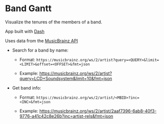 # Band Gantt

Visualize the tenures of the members of a band.

App built with [Dash](https://github.com/plotly/dash)

Uses data from the [MusicBrainz API](https://musicbrainz.org/doc/Development/XML_Web_Service/Version_2)

 - Search for a band by name:

   - Format: `https://musicbrainz.org/ws/2/artist?query=<QUERY>&limit=<LIMIT>&offset=<OFFSET>&fmt=json`

   - Example: https://musicbrainz.org/ws/2/artist?query=LCD+Soundsystem&limit=10&fmt=json


 - Get band info:

   - Format: `https://musicbrainz.org/ws/2/artist/<MBID>?inc=<INC>&fmt=json`

    - Example: https://musicbrainz.org/ws/2/artist/2aaf7396-6ab8-40f3-9776-a41c42c8e26b?inc=artist-rels&fmt=json

